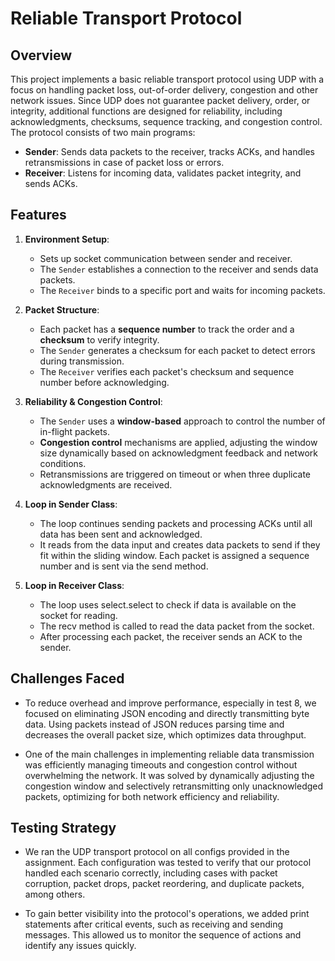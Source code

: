 # Reliable Transport Protocol

## Overview

This project implements a basic reliable transport protocol using UDP with a focus on handling packet loss, out-of-order delivery, congestion and other network issues. Since UDP does not guarantee packet delivery, order, or integrity, additional functions are designed for reliability, including acknowledgments, checksums, sequence tracking, and congestion control. The protocol consists of two main programs:

- **Sender**: Sends data packets to the receiver, tracks ACKs, and handles retransmissions in case of packet loss or errors.
- **Receiver**: Listens for incoming data, validates packet integrity, and sends ACKs.


## Features

1. **Environment Setup**:
   - Sets up socket communication between sender and receiver.
   - The `Sender` establishes a connection to the receiver and sends data packets.
   - The `Receiver` binds to a specific port and waits for incoming packets.

2. **Packet Structure**:
   - Each packet has a **sequence number** to track the order and a **checksum** to verify integrity.
   - The `Sender` generates a checksum for each packet to detect errors during transmission.
   - The `Receiver` verifies each packet's checksum and sequence number before acknowledging.

3. **Reliability & Congestion Control**:
   - The `Sender` uses a **window-based** approach to control the number of in-flight packets.
   - **Congestion control** mechanisms are applied, adjusting the window size dynamically based on acknowledgment feedback and network conditions.
   - Retransmissions are triggered on timeout or when three duplicate acknowledgments are received.

4. **Loop in Sender Class**:

   - The loop continues sending packets and processing ACKs until all data has been sent and acknowledged.
   - It reads from the data input and creates data packets to send if they fit within the sliding window. Each packet is assigned a sequence number and is sent via the send method.

5. **Loop in Receiver Class**:
   - The loop uses select.select to check if data is available on the socket for reading. 
   - The recv method is called to read the data packet from the socket.
   - After processing each packet, the receiver sends an ACK to the sender.


## Challenges Faced #

* To reduce overhead and improve performance, especially in test 8, we focused on eliminating JSON encoding and directly transmitting byte data. Using packets instead of JSON reduces parsing time and decreases the overall packet size, which optimizes data throughput.

* One of the main challenges in implementing reliable data transmission was efficiently managing timeouts and congestion control without overwhelming the network. It was solved by dynamically adjusting the congestion window and selectively retransmitting only unacknowledged packets, optimizing for both network efficiency and reliability.


## Testing Strategy #

* We ran the UDP transport protocol on all configs provided in the assignment. Each configuration was tested to verify that our protocol handled each scenario correctly, including cases with packet corruption, packet drops, packet reordering, and duplicate packets, among others.

* To gain better visibility into the protocol's operations, we added print statements after critical events, such as receiving and sending messages. This allowed us to monitor the sequence of actions and identify any issues quickly.